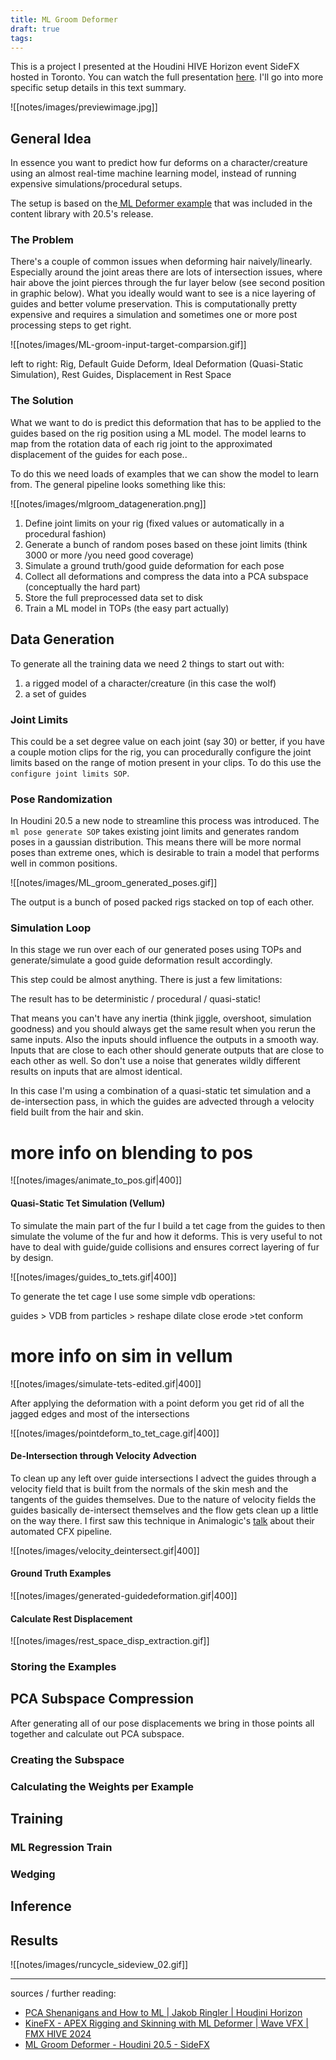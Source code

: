 ```yaml
---
title: ML Groom Deformer
draft: true
tags:
---
```

This is a project I presented at the Houdini HIVE Horizon event SideFX hosted in Toronto. You can watch the full presentation [here](https://www.youtube.com/watch?v=oDTResIxPeQ). I'll go into more specific setup details in this text summary.

![[notes/images/previewimage.jpg]]
## General Idea
In essence you want to predict how fur deforms on a character/creature using an almost real-time machine learning model, instead of running expensive simulations/procedural setups. 

The setup is based on the[ ML Deformer example](https://www.sidefx.com/contentlibrary/ml-deformer-h205/) that was included in the content library with 20.5's release.
### The Problem
There's a couple of common issues when deforming hair naively/linearly. Especially around the joint areas there are lots of intersection issues, where hair above the joint pierces through the fur layer below (see second position in graphic below). What you ideally would want to see is a nice layering of guides and better volume preservation. This is computationally pretty expensive and requires a simulation and sometimes one or more post processing steps to get right. 

![[notes/images/ML-groom-input-target-comparsion.gif]]

left to right: Rig, Default Guide Deform, Ideal Deformation (Quasi-Static Simulation), Rest Guides, Displacement in Rest Space
### The Solution
What we want to do is predict this deformation that has to be applied to the guides based on the rig position using a ML model. The model learns to map from the rotation data of each rig joint to the approximated displacement of the guides for each pose..

To do this we need loads of examples that we can show the model to learn from. The general pipeline looks something like this:

![[notes/images/mlgroom_datageneration.png]]

1. Define joint limits on your rig (fixed values or automatically in a procedural fashion)
2. Generate a bunch of random poses based on these joint limits (think 3000 or more /you need good coverage)
3. Simulate a ground truth/good guide deformation for each pose
4. Collect all deformations and compress the data into a PCA subspace (conceptually the hard part)
5. Store the full preprocessed data set to disk
6. Train a ML model in TOPs (the easy part actually)
## Data Generation
To generate all the training data we need 2 things to start out with:
1. a rigged model of a character/creature (in this case the wolf)
2. a set of guides
### Joint Limits
This could be a set degree value on each joint (say 30) or better, if you have a couple motion clips for the rig, you can procedurally configure the joint limits based on the range of motion present in your clips. To do this use the `configure joint limits SOP`.
### Pose Randomization
In Houdini 20.5 a new node to streamline this process was introduced. The `ml pose generate SOP` takes existing joint limits and generates random poses in a gaussian distribution. This means there will be more normal poses than extreme ones, which is desirable to train a model that performs well in common positions.

![[notes/images/ML_groom_generated_poses.gif]]

The output is a bunch of posed packed rigs stacked on top of each other.
### Simulation Loop
In this stage we run over each of our generated poses using TOPs and generate/simulate a good guide deformation result accordingly. 

This step could be almost anything. There is just a few limitations:

The result has to be deterministic / procedural / quasi-static!

That means you can't have any inertia (think jiggle, overshoot, simulation goodness) and you should always get the same result when you rerun the same inputs. Also the inputs should influence the outputs in a smooth way. Inputs that are close to each other should generate outputs that are close to each other as well. So don't use a noise that generates wildly different results on inputs that are almost identical.

In this case I'm using a combination of a quasi-static tet simulation and a de-intersection pass, in which the guides are advected through a velocity field built from the hair and skin.

# more info on blending to pos

![[notes/images/animate_to_pos.gif|400]]
#### Quasi-Static Tet Simulation (Vellum)
To simulate the main part of the fur I build a tet cage from the guides to then simulate the volume of the fur and how it deforms. This is very useful to not have to deal with guide/guide collisions and ensures correct layering of fur by design.

![[notes/images/guides_to_tets.gif|400]]

To generate the tet cage I use some simple vdb operations: 

guides > VDB from particles > reshape dilate close erode >tet conform

# more info on sim in vellum

![[notes/images/simulate-tets-edited.gif|400]]

After applying the deformation with a point deform you get rid of all the jagged edges and most of the intersections

![[notes/images/pointdeform_to_tet_cage.gif|400]]
#### De-Intersection through Velocity Advection 
To clean up any left over guide intersections I advect the guides through a velocity field that is built from the normals of the skin mesh and the tangents of the guides themselves. Due to the nature of velocity fields the guides basically de-intersect themselves and the flow gets clean up a little on the way there. I first saw this technique in Animalogic's [talk](https://www.youtube.com/watch?v=NgOxluYHb54) about their automated CFX pipeline. 

![[notes/images/velocity_deintersect.gif|400]]

#### Ground Truth Examples

![[notes/images/generated-guidedeformation.gif|400]]
#### Calculate Rest Displacement

![[notes/images/rest_space_disp_extraction.gif]]
### Storing the Examples
## PCA Subspace Compression
After generating all of our pose displacements we bring in those points all together and calculate out PCA subspace.
### Creating the Subspace

### Calculating the Weights per Example

## Training

### ML Regression Train

### Wedging

## Inference

## Results

![[notes/images/runcycle_sideview_02.gif]]

---

sources / further reading:
- [PCA Shenanigans and How to ML | Jakob Ringler | Houdini Horizon](https://www.youtube.com/watch?v=oDTResIxPeQ)
- [KineFX - APEX Rigging and Skinning with ML Deformer | Wave VFX | FMX HIVE 2024](https://www.youtube.com/watch?v=rPdOjkEwxQM)
- [ML Groom Deformer - Houdini 20.5 - SideFX](https://www.sidefx.com/contentlibrary/ml-deformer-h205/)

